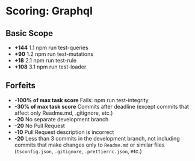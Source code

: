# Scoring: Graphql

## Basic Scope
- **+144** 1.1 npm run test-queries
- **+90** 1.2 npm run test-mutations
- **+18** 2.1 npm run test-rule
- **+108** 3.1 npm run test-loader

## Forfeits
- **-100% of max task score** Fails: npm run test-integrity
- **-30% of max task score** Commits after deadline (except commits that affect only Readme.md, .gitignore, etc.)
- **-20** No separate development branch
- **-20** No Pull Request
- **-10** Pull Request description is incorrect
- **-20** Less than 3 commits in the development branch, not including commits that make changes only to `Readme.md` or similar files (`tsconfig.json`, `.gitignore`, `.prettierrc.json`, etc.)
